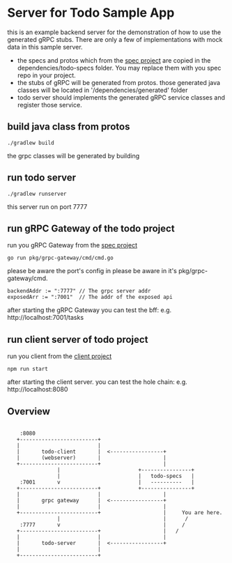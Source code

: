  # Server for Todo Sample App
 
 this is an example backend server for the demonstration of how to use the generated gRPC stubs.
 There are only a few of implementations with mock data in this sample server. 
 
- the specs and protos which from the [spec project](https://github.com/theNorstroem/todo-specs) are 
copied in the dependencies/todo-specs folder. You may replace them with you spec repo in your project.
- the stubs of gRPC will be generated from protos. those generated java classes will be located in 
'/dependencies/generated' folder
- todo server should implements the generated gRPC service classes and register those service. 
 
 ## build java class from protos
  
  ```
./gradlew build
 ```
the grpc classes will be generated by building 

 ## run todo server 
 ```
 ./gradlew runserver
```
 this server run on port 7777
 
 ## run gRPC Gateway of the todo project
  
  run you gRPC Gateway from the [spec project](https://github.com/theNorstroem/todo-specs)
  ```
go run pkg/grpc-gateway/cmd/cmd.go
 ```
please be aware the port's config in please be aware in it's pkg/grpc-gateway/cmd.

```
backendAddr := ":7777" // The grpc server addr
exposedArr := ":7001"  // The addr of the exposed api
```
after starting the gRPC Gateway you can test the bff:  e.g. http://localhost:7001/tasks

 ## run client server of todo project
 
   run you client from the [client project](https://github.com/theNorstroem/todo-client)
   ```
npm run start
  ```
after starting the client server. you can test the hole chain: e.g. http://localhost:8080

## Overview


```

    :8080
   +-------------------------+
   |                         |
   |       todo-client       |  <-----------------+
   |       (webserver)       |                    |
   +-------------------------+                    |
                |                         +----------------+
                |                         |   todo-specs   |
    :7001       v                         |   ----------   |
   +-------------------------+            +----------------+
   |                         |                    |    
   |       grpc gateway      |  <-----------------+     
   |                         |                    |      
   +-------------------------+                    |     You are here.
                |                                 |      /
    :7777       v                                 |     /
   +-------------------------+                    |   /
   |                         |                    |
   |       todo-server       |  <-----------------+
   |                         |
   +-------------------------+



```




